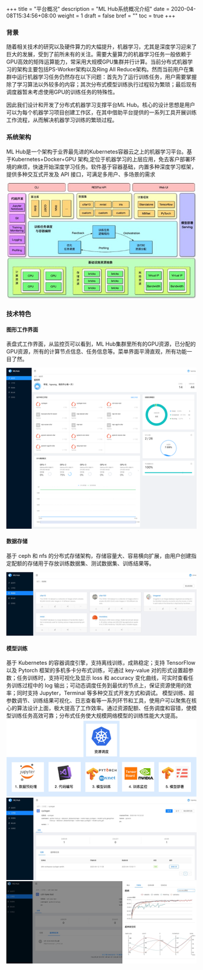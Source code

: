 +++
title = "平台概况"
description = "ML Hub系统概况介绍"
date = 2020-04-08T15:34:56+08:00
weight = 1
draft = false
bref = ""
toc = true
+++


### 背景

随着相关技术的研究以及硬件算力的大幅提升，机器学习，尤其是深度学习迎来了巨大的发展，受到了前所未有的关注。需要大量算力的机器学习任务一般依赖于GPU高效的矩阵运算能力，常采用大规模GPU集群并行计算。当前分布式机器学习的架构主要包括PS-Worker架构以及Ring All Reduce架构。然而当前用户在集群中运行机器学习任务仍然存在以下问题：首先为了运行训练任务，用户需要掌握除了学习算法以外较多的内容；其次分布式模型训练执行过程较为繁琐；最后现有调度器暂未考虑使用GPU的训练任务的特殊性。

因此我们设计和开发了分布式机器学习支撑平台ML Hub。核心的设计思想是用户可以为每个机器学习项目创建工作区，在其中借助平台提供的一系列工具开展训练工作流程，从而解决机器学习训练的繁琐过程。


### 系统架构

ML Hub是一个架构于业界最先进的Kubernetes容器云之上的机器学习平台。基于Kubernetes+Docker+GPU 架构,定位于机器学习的上层应用，免去客户部署环境的麻烦，快速开始深度学习任务。软件基于容器基础，内置多种深度学习框架，提供多种交互式开发及 API 接口，可满足多用户、多场景的需求

![](../../static/img/mlhub/Architecture.jpg)

### 技术特色

#### 图形工作界面
表盘式工作界面，从监控页可以看到，ML Hub集群里所有的GPU资源，已分配的GPU资源，所有的计算节点信息、任务信息等。菜单界面平滑直观，所有功能一目了然。

![](../../static/img/mlhub/UI.png)
#### 数据存储
基于 ceph 和 nfs 的分布式存储架构，存储容量大、容易横向扩展，由用户创建指定配额的存储用于存放训练数据集、测试数据集、训练结果等。

![](../../static/img/mlhub/storage.jpg)
#### 模型训练
基于 Kubernetes 的容器调度引擎，支持离线训练，成熟稳定；支持 TensorFlow 以及 Pytorch 框架的多机多卡分布式训练，可通过 key-value 对的形式设置超参数；任务训练时，支持可视化及显示 loss 和 accuracy 变化曲线，可实时查看任务训练过程中的 log 输出；可动态调度任务到最优的节点上，保证资源使用的效率；同时支持 Jupyter，Terminal 等多种交互式开发方式和调试。
模型训练、超参数调节、训练结果可视化、日志查看等一系列环节和工具，使用户可以聚焦在核心的算法设计上面，极大提高了工作效率。通过资源配额、任务调度和容错，使模型训练任务高效可靠；分布式任务使大规模网络模型的训练性能大大提高。
![](../../static/img/mlhub/webdev-flow.png)
![](../../static/img/mlhub/train.jpg)
![](../../static/img/mlhub/train-parameter.jpg)